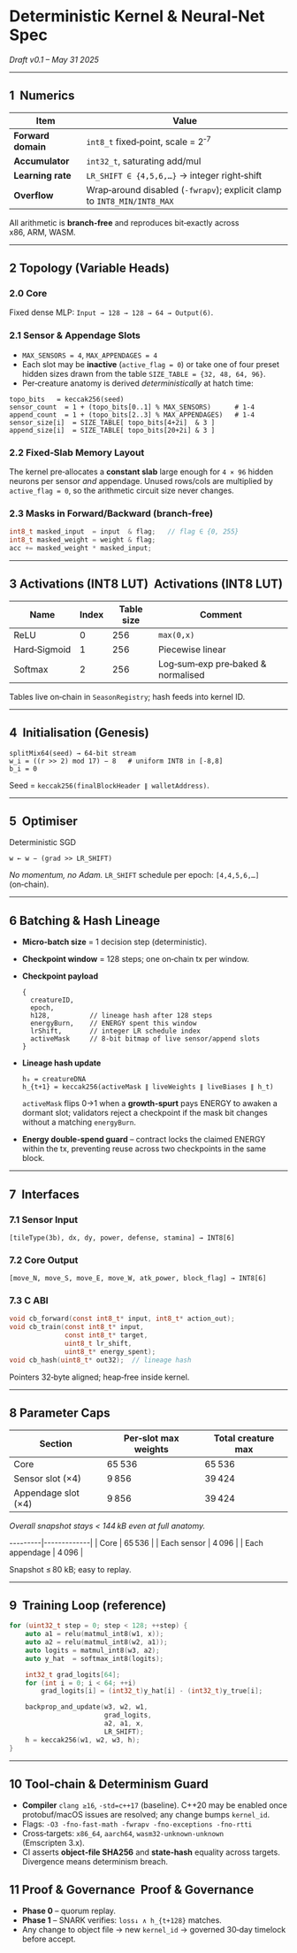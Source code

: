 # Deterministic Kernel & Neural‑Net Spec

*Draft v0.1 – May 31 2025*

---

## 1  Numerics

| Item               | Value                                                                   |
| ------------------ | ----------------------------------------------------------------------- |
| **Forward domain** | `int8_t` fixed‑point, scale = 2<sup>‑7</sup>                            |
| **Accumulator**    | `int32_t`, saturating add/mul                                           |
| **Learning rate**  | `LR_SHIFT ∈ {4,5,6,…}` → integer right‑shift                            |
| **Overflow**       | Wrap‑around disabled (`‑fwrapv`); explicit clamp to `INT8_MIN/INT8_MAX` |

All arithmetic is **branch‑free** and reproduces bit‑exactly across x86, ARM, WASM.

---

## 2  Topology (Variable Heads)

### 2.0 Core

Fixed dense MLP: `Input → 128 → 128 → 64 → Output(6)`.

### 2.1 Sensor & Appendage Slots

* `MAX_SENSORS = 4`, `MAX_APPENDAGES = 4`
* Each slot may be **inactive** (`active_flag = 0`) or take one of four preset hidden sizes drawn from the table `SIZE_TABLE = {32, 48, 64, 96}`.
* Per‑creature anatomy is derived *deterministically* at hatch time:

```text
topo_bits   = keccak256(seed)
sensor_count  = 1 + (topo_bits[0..1] % MAX_SENSORS)      # 1‑4
append_count  = 1 + (topo_bits[2..3] % MAX_APPENDAGES)   # 1‑4
sensor_size[i]  = SIZE_TABLE[ topo_bits[4+2i]  & 3 ]
append_size[i]  = SIZE_TABLE[ topo_bits[20+2i] & 3 ]
```

### 2.2 Fixed‑Slab Memory Layout

The kernel pre‑allocates a **constant slab** large enough for `4 × 96` hidden neurons per sensor *and* appendage. Unused rows/cols are multiplied by `active_flag = 0`, so the arithmetic circuit size never changes.

### 2.3 Masks in Forward/Backward (branch‑free)

```cpp
int8_t masked_input  = input  & flag;   // flag ∈ {0, 255}
int8_t masked_weight = weight & flag;
acc += masked_weight * masked_input;
```

---

## 3  Activations (INT8 LUT)  Activations (INT8 LUT)

| Name         | Index | Table size | Comment                            |
| ------------ | ----- | ---------- | ---------------------------------- |
| ReLU         | 0     | 256        | `max(0,x)`                         |
| Hard‑Sigmoid | 1     | 256        | Piecewise linear                   |
| Softmax      | 2     | 256        | Log‑sum‑exp pre‑baked & normalised |

Tables live on‑chain in `SeasonRegistry`; hash feeds into kernel ID.

---

## 4  Initialisation (Genesis)

```text
splitMix64(seed) → 64‑bit stream
w_i = ((r >> 2) mod 17) − 8   # uniform INT8 in [‑8,8]
b_i = 0
```

Seed = `keccak256(finalBlockHeader ∥ walletAddress)`.

---

## 5  Optimiser

Deterministic SGD

```text
w ← w − (grad >> LR_SHIFT)
```

*No momentum, no Adam.*  `LR_SHIFT` schedule per epoch: `[4,4,5,6,…]` (on‑chain).

---

## 6  Batching & Hash Lineage

* **Micro‑batch size** = 1 decision step (deterministic).
* **Checkpoint window** = 128 steps; one on‑chain tx per window.
* **Checkpoint payload**

  ```text
  {
    creatureID,
    epoch,
    h128,          // lineage hash after 128 steps
    energyBurn,    // ENERGY spent this window
    lrShift,       // integer LR schedule index
    activeMask     // 8‑bit bitmap of live sensor/append slots
  }
  ```
* **Lineage hash update**

  ```text
  h₀ = creatureDNA
  h_{t+1} = keccak256(activeMask ∥ liveWeights ∥ liveBiases ∥ h_t)
  ```

  `activeMask` flips 0→1 when a **growth‑spurt** pays ENERGY to awaken a dormant slot; validators reject a checkpoint if the mask bit changes without a matching `energyBurn`.
* **Energy double‑spend guard** – contract locks the claimed ENERGY within the tx, preventing reuse across two checkpoints in the same block.

---

## 7  Interfaces

### 7.1 Sensor Input

```
[tileType(3b), dx, dy, power, defense, stamina] → INT8[6]
```

### 7.2 Core Output

```
[move_N, move_S, move_E, move_W, atk_power, block_flag] → INT8[6]
```

### 7.3 C ABI

```c
void cb_forward(const int8_t* input, int8_t* action_out);
void cb_train(const int8_t* input,
              const int8_t* target,
              uint8_t lr_shift,
              uint8_t* energy_spent);
void cb_hash(uint8_t* out32);  // lineage hash
```

Pointers 32‑byte aligned; heap‑free inside kernel.

---

## 8  Parameter Caps

| Section             | Per‑slot max weights | Total creature max |
| ------------------- | -------------------- | ------------------ |
| Core                | 65 536               | 65 536             |
| Sensor slot (×4)    | 9 856                | 39 424             |
| Appendage slot (×4) | 9 856                | 39 424             |

*Overall snapshot stays < 144 kB even at full anatomy.*

\---------|-------------|
\| Core           | 65 536 |
\| Each sensor    | 4 096 |
\| Each appendage | 4 096 |

Snapshot ≤ 80 kB; easy to replay.

---

## 9  Training Loop (reference)

```cpp
for (uint32_t step = 0; step < 128; ++step) {
    auto a1 = relu(matmul_int8(w1, x));
    auto a2 = relu(matmul_int8(w2, a1));
    auto logits = matmul_int8(w3, a2);
    auto y_hat  = softmax_int8(logits);

    int32_t grad_logits[64];
    for (int i = 0; i < 64; ++i)
        grad_logits[i] = (int32_t)y_hat[i] - (int32_t)y_true[i];

    backprop_and_update(w3, w2, w1,
                        grad_logits,
                        a2, a1, x,
                        LR_SHIFT);
    h = keccak256(w1, w2, w3, h);
}
```

---

## 10  Tool‑chain & Determinism Guard

* **Compiler** `clang ≥16`, `-std=c++17` (baseline). C++20 may be enabled once protobuf/macOS issues are resolved; any change bumps `kernel_id`.
* Flags: `-O3 -fno-fast-math -fwrapv -fno-exceptions -fno-rtti`
* Cross‑targets: `x86_64`, `aarch64`, `wasm32-unknown-unknown` (Emscripten 3.x).
* CI asserts **object‑file SHA256** and **state‑hash** equality across targets. Divergence means determinism breach.

## 11  Proof & Governance  Proof & Governance

* **Phase 0** – quorum replay.
* **Phase 1** – SNARK verifies: `loss↓ ∧ h_{t+128}` matches.
* Any change to object file → new `kernel_id` → governed 30‑day timelock before accept.
